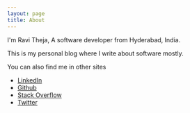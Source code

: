 ```yaml
---
layout: page
title: About
---
```


I'm Ravi Theja, A software developer from Hyderabad, India. 

This is my personal blog where I write about software mostly. 

You can also find me in other sites

- [LinkedIn](https://linkedin.com/in/theja-bsr)
- [Github](https://gitub.com/cyberpirate92)
- [Stack Overflow](https://stackoverflow.com/users/story/2526437)
- [Twitter](https://twitter.com/decodified)